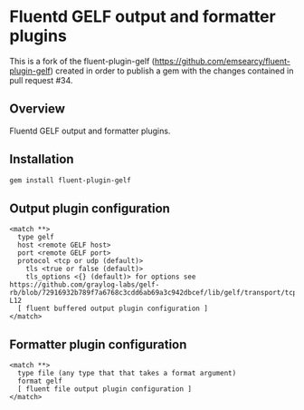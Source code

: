 # Fluentd GELF output and formatter plugins
This is a fork of the fluent-plugin-gelf (https://github.com/emsearcy/fluent-plugin-gelf) created in order to publish a gem with the changes contained in pull request #34.

## Overview
Fluentd GELF output and formatter plugins.

## Installation
```bash
gem install fluent-plugin-gelf
```

## Output plugin configuration
```
<match **>
  type gelf
  host <remote GELF host>
  port <remote GELF port>
  protocol <tcp or udp (default)>
	tls <true or false (default)>
	tls_options <{} (default)> for options see https://github.com/graylog-labs/gelf-rb/blob/72916932b789f7a6768c3cdd6ab69a3c942dbcef/lib/gelf/transport/tcp_tls.rb#L7-L12
  [ fluent buffered output plugin configuration ]
</match>
```

## Formatter plugin configuration
```
<match **>
  type file (any type that that takes a format argument)
  format gelf
  [ fluent file output plugin configuration ]
</match>
```
